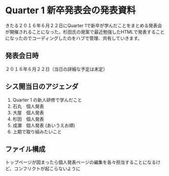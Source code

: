 # Quarter 1 新卒発表会の発表資料
きたる２０１６年６月２２日にQuarter 1で新卒が学んだことをまとめる発表会が開催されることになった。杉田氏の発案で最近勉強したHTMLで発表することになったのでコーディングしたのをハブで管理、共有していきます。

## 発表会日時
２０１６年６月２２日（当日の詳細な予定は未定）

## シス開当日のアジェンダ
1. Quarter 1 の新人研修で学んだこと
2. 石丸　個人発表
3. 大屋　個人発表
4. 杉田　個人発表
5. 成瀬　個人発表  (あいうえお順)
6. 上期で取り組みたいこと

## ファイル構成
トップページが固まったら個人発表ページの編集を各々担当することになるけど、コンフリクトが起こらないように
